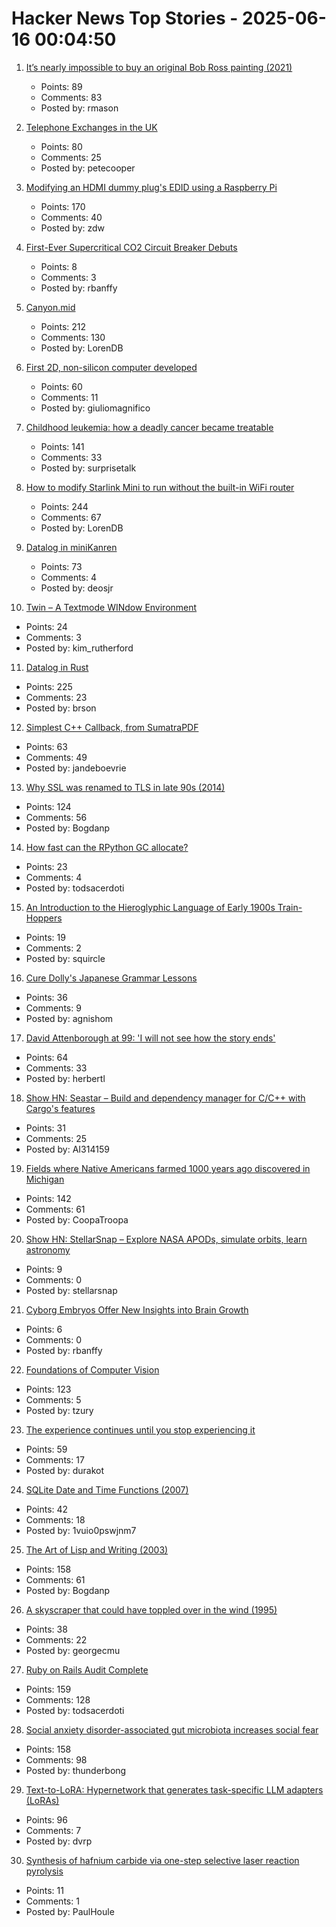 # Hacker News Top Stories - 2025-06-16 00:04:50

1. [It’s nearly impossible to buy an original Bob Ross painting (2021)](https://thehustle.co/why-its-nearly-impossible-to-buy-an-original-bob-ross-painting)
   - Points: 89
   - Comments: 83
   - Posted by: rmason

2. [Telephone Exchanges in the UK](https://telephone-exchanges.org.uk/)
   - Points: 80
   - Comments: 25
   - Posted by: petecooper

3. [Modifying an HDMI dummy plug's EDID using a Raspberry Pi](https://www.downtowndougbrown.com/2025/06/modifying-an-hdmi-dummy-plugs-edid-using-a-raspberry-pi/)
   - Points: 170
   - Comments: 40
   - Posted by: zdw

4. [First-Ever Supercritical CO2 Circuit Breaker Debuts](https://spectrum.ieee.org/sf6-gas-replacement)
   - Points: 8
   - Comments: 3
   - Posted by: rbanffy

5. [Canyon.mid](https://canyonmid.com/)
   - Points: 212
   - Comments: 130
   - Posted by: LorenDB

6. [First 2D, non-silicon computer developed](https://www.psu.edu/news/research/story/worlds-first-2d-non-silicon-computer-developed)
   - Points: 60
   - Comments: 11
   - Posted by: giuliomagnifico

7. [Childhood leukemia: how a deadly cancer became treatable](https://ourworldindata.org/childhood-leukemia-treatment-history)
   - Points: 141
   - Comments: 33
   - Posted by: surprisetalk

8. [How to modify Starlink Mini to run without the built-in WiFi router](https://olegkutkov.me/2025/06/15/how-to-modify-starlink-mini-to-run-without-the-built-in-wifi-router/)
   - Points: 244
   - Comments: 67
   - Posted by: LorenDB

9. [Datalog in miniKanren](https://deosjr.github.io/dynamicland/datalog.html)
   - Points: 73
   - Comments: 4
   - Posted by: deosjr

10. [Twin – A Textmode WINdow Environment](https://github.com/cosmos72/twin)
   - Points: 24
   - Comments: 3
   - Posted by: kim_rutherford

11. [Datalog in Rust](https://github.com/frankmcsherry/blog/blob/master/posts/2025-06-03.md)
   - Points: 225
   - Comments: 23
   - Posted by: brson

12. [Simplest C++ Callback, from SumatraPDF](https://blog.kowalczyk.info/a-stsj/simplest-c-callback-from-sumatrapdf.html)
   - Points: 63
   - Comments: 49
   - Posted by: jandeboevrie

13. [Why SSL was renamed to TLS in late 90s (2014)](https://tim.dierks.org/2014/05/security-standards-and-name-changes-in.html)
   - Points: 124
   - Comments: 56
   - Posted by: Bogdanp

14. [How fast can the RPython GC allocate?](https://pypy.org/posts/2025/06/rpython-gc-allocation-speed.html)
   - Points: 23
   - Comments: 4
   - Posted by: todsacerdoti

15. [An Introduction to the Hieroglyphic Language of Early 1900s Train-Hoppers](https://www.openculture.com/2018/08/hobo-code-introduction-hieroglyphic-language-early-1900s-train-hoppers.html)
   - Points: 19
   - Comments: 2
   - Posted by: squircle

16. [Cure Dolly's Japanese Grammar Lessons](https://kellenok.github.io/cure-script/)
   - Points: 36
   - Comments: 9
   - Posted by: agnishom

17. [David Attenborough at 99: 'I will not see how the story ends'](https://www.thetimes.com/life-style/celebrity/article/david-attenborough-book-extract-age-99-lj3rd2fg7)
   - Points: 64
   - Comments: 33
   - Posted by: herbertl

18. [Show HN: Seastar – Build and dependency manager for C/C++ with Cargo's features](https://github.com/AI314159/Seastar)
   - Points: 31
   - Comments: 25
   - Posted by: AI314159

19. [Fields where Native Americans farmed 1000 years ago discovered in Michigan](https://www.smithsonianmag.com/smart-news/massive-field-where-native-american-farmers-grew-corn-beans-and-squash-1000-years-ago-discovered-in-michigan-180986758/)
   - Points: 142
   - Comments: 61
   - Posted by: CoopaTroopa

20. [Show HN: StellarSnap – Explore NASA APODs, simulate orbits, learn astronomy](https://stellarsnap.space)
   - Points: 9
   - Comments: 0
   - Posted by: stellarsnap

21. [Cyborg Embryos Offer New Insights into Brain Growth](https://spectrum.ieee.org/embryo-electrode-array)
   - Points: 6
   - Comments: 0
   - Posted by: rbanffy

22. [Foundations of Computer Vision](https://visionbook.mit.edu)
   - Points: 123
   - Comments: 5
   - Posted by: tzury

23. [The experience continues until you stop experiencing it](https://strangemachine.tv/safespace/popov/)
   - Points: 59
   - Comments: 17
   - Posted by: durakot

24. [SQLite Date and Time Functions (2007)](https://www2.sqlite.org/cvstrac/wiki?p=DateAndTimeFunctions)
   - Points: 42
   - Comments: 18
   - Posted by: 1vuio0pswjnm7

25. [The Art of Lisp and Writing (2003)](https://www.dreamsongs.com/ArtOfLisp.html)
   - Points: 158
   - Comments: 61
   - Posted by: Bogdanp

26. [A skyscraper that could have toppled over in the wind (1995)](https://www.newyorker.com/magazine/1995/05/29/the-fifty-nine-story-crisis-citicorp-center)
   - Points: 38
   - Comments: 22
   - Posted by: georgecmu

27. [Ruby on Rails Audit Complete](https://ostif.org/ruby-on-rails-audit-complete/)
   - Points: 159
   - Comments: 128
   - Posted by: todsacerdoti

28. [Social anxiety disorder-associated gut microbiota increases social fear](https://www.pnas.org/doi/abs/10.1073/pnas.2308706120)
   - Points: 158
   - Comments: 98
   - Posted by: thunderbong

29. [Text-to-LoRA: Hypernetwork that generates task-specific LLM adapters (LoRAs)](https://github.com/SakanaAI/text-to-lora)
   - Points: 96
   - Comments: 7
   - Posted by: dvrp

30. [Synthesis of hafnium carbide via one-step selective laser reaction pyrolysis](https://ceramics.onlinelibrary.wiley.com/doi/10.1111/jace.20650)
   - Points: 11
   - Comments: 1
   - Posted by: PaulHoule

